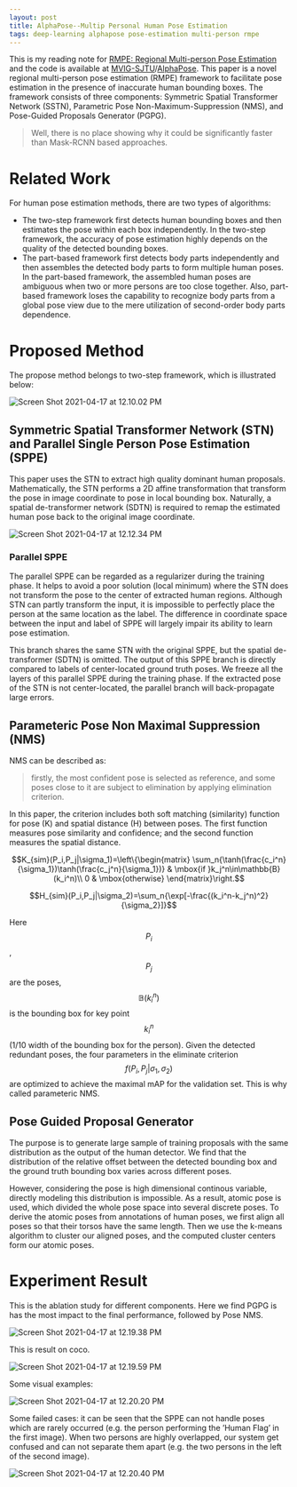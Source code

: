 ```yaml
---
layout: post
title: AlphaPose--Multip Personal Human Pose Estimation
tags: deep-learning alphapose pose-estimation multi-person rmpe
---
```

This is my reading note for [RMPE: Regional Multi-person Pose Estimation](https://arxiv.org/abs/1612.00137) and the code is available at [MVIG-SJTU](https://github.com/MVIG-SJTU)/[AlphaPose](https://github.com/MVIG-SJTU/AlphaPose). This paper is a novel regional multi-person pose estimation (RMPE) framework to facilitate pose estimation in the presence of inaccurate human bounding boxes. The framework consists of three components: Symmetric Spatial Transformer Network (SSTN), Parametric Pose Non-Maximum-Suppression (NMS), and Pose-Guided Proposals Generator (PGPG).

> Well, there is no place showing why it could be significantly faster than Mask-RCNN based approaches.

# Related Work

For human pose estimation methods, there are two types of algorithms:

- The two-step framework first detects human bounding boxes and then estimates the pose within each box independently. In the two-step framework, the accuracy of pose estimation highly depends on the quality of the detected bounding boxes.
- The part-based framework first detects body parts independently and then assembles the detected body parts to form multiple human poses. In the part-based framework, the assembled human poses are ambiguous when two or more persons are too close together. Also, part-based framework loses the capability to recognize body parts from a global pose view due to the mere utilization of second-order body parts dependence.

# Proposed Method

The propose method belongs to two-step framework, which is illustrated below:

![Screen Shot 2021-04-17 at 12.10.02 PM](https://raw.githubusercontent.com/zhangtemplar/zhangtemplar.github.io/master/uPic/2021_04_17_12_10_06_Screen%20Shot%202021-04-17%20at%2012.10.02%20PM.png)

## Symmetric Spatial Transformer Network (STN) and Parallel Single Person Pose Estimation (SPPE)

This paper uses the STN to extract high quality dominant human proposals. Mathematically, the STN performs a 2D affine transformation that transform the pose in image coordinate to pose in local bounding box. Naturally, a spatial de-transformer network (SDTN) is required to remap the estimated human pose back to the original image coordinate.

![Screen Shot 2021-04-17 at 12.12.34 PM](https://raw.githubusercontent.com/zhangtemplar/zhangtemplar.github.io/master/uPic/2021_04_17_12_12_38_Screen%20Shot%202021-04-17%20at%2012.12.34%20PM.png)

### Parallel SPPE

The parallel SPPE can be regarded as a regularizer during the training phase. It helps to avoid a poor solution (local minimum) where the STN does not transform the pose to the center of extracted human regions. Although STN can partly transform the input, it is impossible to perfectly place the person at the same location as the label. The difference in coordinate space between the input and label of SPPE will largely impair its ability to learn pose estimation.

This branch shares the same STN with the original SPPE, but the spatial de-transformer (SDTN) is omitted. The output of this SPPE branch is directly compared to labels of center-located ground truth poses. We freeze all the layers of this parallel SPPE during the training phase. If the extracted pose of the STN is not center-located, the parallel branch will back-propagate large errors.

## Parameteric Pose Non Maximal Suppression (NMS)

NMS can be described as:

> firstly, the most confident pose is selected as reference, and some poses close to it are subject to elimination by applying elimination criterion.

In this paper, the criterion includes both soft matching (similarity) function for pose (K) and spatial distance (H) between poses. The first function measures pose similarity and confidence; and the second function measures the spatial distance. 

$$K_{sim}(P_i,P_j|\sigma_1)=\left\{\begin{matrix}
\sum_n{\tanh(\frac{c_i^n}{\sigma_1})\tanh(\frac{c_j^n}{\sigma_1})} & \mbox{if }k_j^n\in\mathbb{B}(k_i^n)\\ 
0 & \mbox{otherwise}
\end{matrix}\right.$$

$$H_{sim}(P_i,P_j|\sigma_2)=\sum_n{\exp[-\frac{(k_i^n-k_j^n)^2}{\sigma_2}]}$$

Here $$P_i$$, $$P_j$$ are the poses, $$\mathbb{B}(k_i^n)$$ is the bounding box for key point $$k_i^n$$ (1/10 width of the bounding box for the person). Given the detected redundant poses, the four parameters in the eliminate criterion $$f(P_i,P_j\lvert\sigma_1,\sigma_2)$$ are optimized to achieve the maximal mAP for the validation set. This is why called parameteric NMS.

## Pose Guided Proposal Generator

The purpose is to generate large sample of training proposals with the same distribution as the output of the human detector. We find that the distribution of the relative offset between the detected bounding box and the ground truth bounding box varies across different poses.

However, considering the pose is high dimensional continous variable, directly modeling this distribution is impossible. As a result, atomic pose is used, which divided the whole pose space into several discrete poses. To derive the atomic poses from annotations of human poses, we first align all poses so that their torsos have the same length. Then we use the k-means algorithm to cluster our aligned poses, and the computed cluster centers form our atomic poses.

# Experiment Result

This is the ablation study for different components. Here we find PGPG is has the most impact to the final performance, followed by Pose NMS.

![Screen Shot 2021-04-17 at 12.19.38 PM](https://raw.githubusercontent.com/zhangtemplar/zhangtemplar.github.io/master/uPic/2021_04_17_12_19_40_Screen%20Shot%202021-04-17%20at%2012.19.38%20PM.png)

This is result on coco.

![Screen Shot 2021-04-17 at 12.19.59 PM](https://raw.githubusercontent.com/zhangtemplar/zhangtemplar.github.io/master/uPic/2021_04_17_12_20_02_Screen%20Shot%202021-04-17%20at%2012.19.59%20PM.png)

Some visual examples:

![Screen Shot 2021-04-17 at 12.20.20 PM](https://raw.githubusercontent.com/zhangtemplar/zhangtemplar.github.io/master/uPic/2021_04_17_12_20_22_Screen%20Shot%202021-04-17%20at%2012.20.20%20PM.png)

Some failed cases: it can be seen that the SPPE can not handle poses which are rarely occurred (e.g. the person performing the ’Human Flag’ in the first image). When two persons are highly overlapped, our system get confused and can not separate them apart (e.g. the two persons in the left of the second image).

![Screen Shot 2021-04-17 at 12.20.40 PM](https://raw.githubusercontent.com/zhangtemplar/zhangtemplar.github.io/master/uPic/2021_04_17_12_20_42_Screen%20Shot%202021-04-17%20at%2012.20.40%20PM.png)
